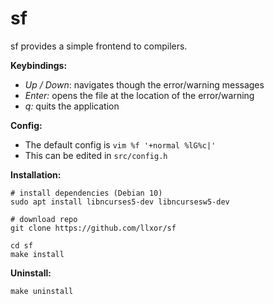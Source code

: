 # sf

sf provides a simple frontend to compilers.

**Keybindings:**
- *Up / Down*: navigates though the error/warning messages
- *Enter:* opens the file at the location of the error/warning
- *q:* quits the application

**Config:**
- The default config is `vim %f '+normal %lG%c|'`
- This can be edited in `src/config.h`

**Installation:**
```
# install dependencies (Debian 10)
sudo apt install libncurses5-dev libncursesw5-dev

# download repo
git clone https://github.com/llxor/sf

cd sf
make install
```

**Uninstall:**
```
make uninstall
```
